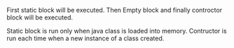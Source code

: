 First static block will be executed. Then Empty block and finally controctor block will be executed. 

Static block is run only when java class is loaded into memory.
Contructor is run each time when a new instance of a class created.
